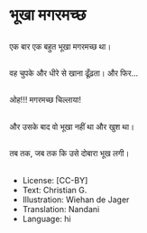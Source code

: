 # भूखा मगरमच्छ

##
एक बार एक बहुत भूखा मगरमच्छ था।

##
वह चुपके और धीरे से खाना ढूँढ़ता। और फिर...

##
ओह!!! मगरमच्छ चिल्लाया!

##
और उसके बाद वो भूखा नहीं था और खुश था।

##
तब तक, जब तक कि उसे दोबारा भूख लगी।

##
* License: [CC-BY]
* Text: Christian G.
* Illustration: Wiehan de Jager
* Translation: Nandani
* Language: hi
